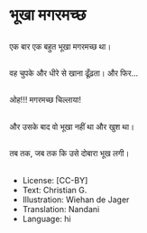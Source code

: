 # भूखा मगरमच्छ

##
एक बार एक बहुत भूखा मगरमच्छ था।

##
वह चुपके और धीरे से खाना ढूँढ़ता। और फिर...

##
ओह!!! मगरमच्छ चिल्लाया!

##
और उसके बाद वो भूखा नहीं था और खुश था।

##
तब तक, जब तक कि उसे दोबारा भूख लगी।

##
* License: [CC-BY]
* Text: Christian G.
* Illustration: Wiehan de Jager
* Translation: Nandani
* Language: hi
